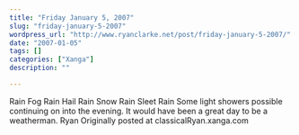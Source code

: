 ```yaml
---
title: "Friday January 5, 2007"
slug: "friday-january-5-2007"
wordpress_url: "http://www.ryanclarke.net/post/friday-january-5-2007/"
date: "2007-01-05"
tags: []
categories: ["Xanga"]
description: ""

---
```


Rain
Fog
Rain
Hail
Rain
Snow
Rain
Sleet
Rain
Some light showers possible continuing on into the evening.
It would have been a great day to be a weatherman.
Ryan
Originally posted at classicalRyan.xanga.com
